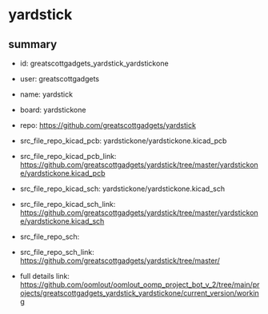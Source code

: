 # yardstick
 
## summary 
* id: greatscottgadgets_yardstick_yardstickone
* user: greatscottgadgets
* name: yardstick
* board: yardstickone
* repo: https://github.com/greatscottgadgets/yardstick
* src_file_repo_kicad_pcb: yardstickone/yardstickone.kicad_pcb
* src_file_repo_kicad_pcb_link: https://github.com/greatscottgadgets/yardstick/tree/master/yardstickone/yardstickone.kicad_pcb
* src_file_repo_kicad_sch: yardstickone/yardstickone.kicad_sch
* src_file_repo_kicad_sch_link: https://github.com/greatscottgadgets/yardstick/tree/master/yardstickone/yardstickone.kicad_sch

* src_file_repo_sch: 
* src_file_repo_sch_link: https://github.com/greatscottgadgets/yardstick/tree/master/
* full details link: https://github.com/oomlout/oomlout_oomp_project_bot_v_2/tree/main/projects/greatscottgadgets_yardstick_yardstickone/current_version/working  






